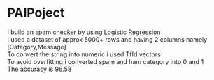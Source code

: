 # PAIPoject
I build an spam checker by using Logistic Regression  
I used a dataset of approx 5000+ rows and having 2 columns namely [Category,Message]  
To convert the string into numeric i used TfId vectors   
To avoid overfitting i converted spam and ham category into 0 and 1  
The accuracy is 96.58   
